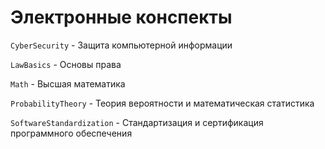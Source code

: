 # Электронные конспекты 
`CyberSecurity` - Защита компьютерной информации

`LawBasics` - Основы права

`Math` - Высшая математика

`ProbabilityTheory` - Теория вероятности и математическая статистика

`SoftwareStandardization` - Стандартизация и сертификация программного обеспечения